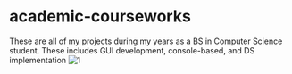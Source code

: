 # academic-courseworks
These are all of my projects during my years as a BS in Computer Science student. These includes GUI development, console-based, and DS implementation
![1](https://github.com/adriandotdev/academic-courseworks/assets/63532775/fa86a03b-eaae-4655-b26b-e12d05552dd4)
